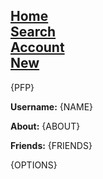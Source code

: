 ## [Home](/) <div class=padding></div> [Search](/search)<div class=padding></div> [Account](/account) <div class=padding></div> [New](/new)

{PFP}

**Username:** {NAME}

**About:** {ABOUT}

**Friends:** {FRIENDS}

{OPTIONS}

